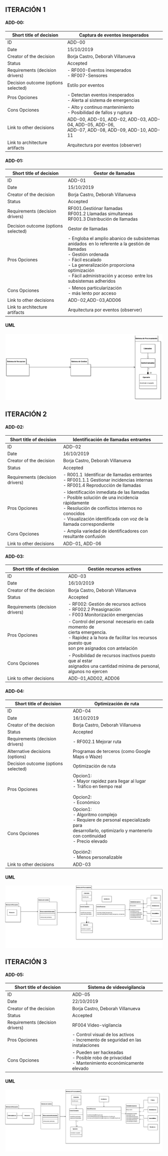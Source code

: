 ## ITERACIÓN 1

#### ADD-00:

| Short title of decision  |Captura de eventos inesperados |
| ------------- | ------------- |
| ID | ADD-00 |
| Date | 15/10/2019 |
| Creator of the decision | Borja Castro, Deborah Villanueva |
| Status | Accepted |
| Requirements (decision drivers)  | - RF000-Eventos inesperados<br> - RF007-Sensores  |
| Decision outcome (options selected)  | Estilo por eventos |
| Pros Opciones | - Detectan eventos inesperados<br> - Alerta al sistema de emergencias  |
| Cons Opciones | - Alto y continuo mantenimiento<br> - Posibilidad de fallos y ruptura  |
| Link to other decisions | ADD-00, ADD-01, ADD-02, ADD-03, ADD-04, ADD-05, ADD-06,<br> ADD-07, ADD-08, ADD-09, ADD-10, ADD-11 |
| Link to architecture artifacts | Arquitectura por eventos (observer)  |


#### ADD-01:

| Short title of decision  | Gestor de llamadas |
| ------------- | ------------- |
| ID | ADD-01 |
| Date | 15/10/2019 |
| Creator of the decision | Borja Castro, Deborah Villanueva |
| Status | Accepted |
| Requirements (decision drivers)  | RF001.Gestiónar llamadas<br>RF001.2 Llamadas simultaneas<br>RF001.3 Distribución de llamadas  |
| Decision outcome (options selected)  | Gestor de llamadas |
| Pros Opciones | - Engloba el amplio abanico de subsistemas<br> anidados  en lo referente a la gestión de llamadas<br> - Gestión ordenada<br> - Fácil escalado<br> - La generalización proporciona optimización<br> - Fácil administración y acceso  entre los subsistemas adheridos |
| Cons Opciones | - Menos particularización<BR> - más lento por acceso  |
| Link to other decisions | ADD-02,ADD-03,ADD06 |
| Link to architecture artifacts | Arquitectura por eventos (observer) |
  
#### UML

<img src="UML/iteracion1.png"> 


## ITERACIÓN 2

#### ADD-02:

| Short title of decision  | Identificación de llamadas entrantes |
| ------------- | ------------- |
| ID | ADD-02 |
| Date | 16/10/2019 |
| Creator of the decision | Borja Castro, Deborah Villanueva |
| Status | Accepted |
| Requirements (decision drivers)  | - R001.1  Identificar de llamadas entrantes<br> - RF001.1.1 Gestionar incidencias internas<br> - RF001.4 Reproducción de llamadas   |
| Pros Opciones  | - Identificación inmediata de las llamadas<br> - Posible solución de una incidencia rápidamente<br> - Resolución de conflictos internos no conocidos<br> - Visualización identificada con voz de la llamada correspondiente  |
| Cons Opciones | - Amplia variedad de identificadores con resultante confusión |
| Link to other decisions | ADD-01, ADD-06 |

#### ADD-03:

| Short title of decision  | Gestión recursos activos |
| ------------- | ------------- |
| ID | ADD-03 |
| Date | 16/10/2019 |
| Creator of the decision | Borja Castro, Deborah Villanueva |
| Status | Accepted |
| Requirements (decision drivers)  | - RF002: Gestión de recursos activos<br>- RF002.2 Preasignación<br> - F003 Monitorización emergencias|
| Pros Opciones | - Control del personal  necesario en cada momento de<br> cierta emergencia.<br> - Rapidez a la hora de facilitar los recursos puesto que<br> son pre asignados con antelación |
| Cons Opciones | - Posibilidad de recursos inactivos puesto que al estar<br> asignados una cantidad mínima de personal,<br> algunos no ejercen |
| Link to other decisions | ADD-01,ADD02, ADD06 |

#### ADD-04:

| Short title of decision  | Optimización de ruta |
| ------------- | ------------- |
| ID | ADD-04 |
| Date | 16/10/2019 |
| Creator of the decision | Borja Castro, Deborah Villanueva |
| Status | Accepted |
| Requirements (decision drivers)  | - RF002.1 Mejorar ruta |
| Alternative decisions (options) | Programas de terceros (como Google Maps o Waze) |
| Decision outcome (options selected)  | Optimización de ruta |
| Pros Opciones | Opcion1:<br> - Mayor rapidez para llegar al lugar<br> - Tráfico en tiempo real<br><br>Opcion2:<br>- Económico |
| Cons Opciones | Opcion1:<br>- Algoritmo complejo<br>- Requiere de personal especializado para<br> desarrollarlo, optimizarlo y mantenerlo con continuidad<br>- Precio elevado<br><br>Opción2:<br>- Menos personalizable |
| Link to other decisions | ADD-03 |

#### UML

<img src="UML/iteracion2.png"> 

## ITERACIÓN 3

#### ADD-05:

| Short title of decision  | Sistema de videovigilancia |
| ------------- | ------------- |
| ID |  ADD-05 |
| Date | 22/10/2019 |
| Creator of the decision | Borja Castro, Deborah Villanueva |
| Status | Accepted |
| Requirements (decision drivers)  | RF004 Video-vigilancia |
| Pros Opciones | - Control visual de los activos<br>- Incremento de seguridad en las instalaciones |
| Cons Opciones | - Pueden ser hackeadas<br>- Posible robo de privacidad<br>- Mantenimiento económicamente elevado |

#### UML

<img src="UML/iteracion3.png">

